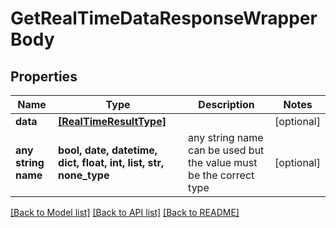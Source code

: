 # GetRealTimeDataResponseWrapperBody


## Properties
Name | Type | Description | Notes
------------ | ------------- | ------------- | -------------
**data** | [**[RealTimeResultType]**](RealTimeResultType.md) |  | [optional] 
**any string name** | **bool, date, datetime, dict, float, int, list, str, none_type** | any string name can be used but the value must be the correct type | [optional]

[[Back to Model list]](../README.md#documentation-for-models) [[Back to API list]](../README.md#documentation-for-api-endpoints) [[Back to README]](../README.md)


